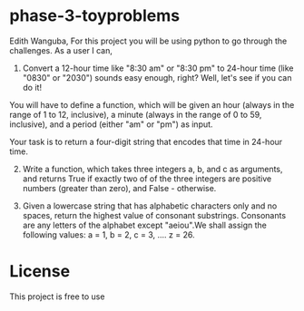 # phase-3-toyproblems
Edith Wanguba,
For this project you will be using python to go through the challenges.
As a user I can,
1. Convert a 12-hour time like "8:30 am" or "8:30 pm" to 24-hour time (like "0830" or "2030") sounds easy enough, right? Well, let's see if you can do it!

You will have to define a function, which will be given an hour (always in the range of 1 to 12, inclusive), a minute (always in the range of 0 to 59, inclusive), and a period (either "am" or "pm") as input.

Your task is to return a four-digit string that encodes that time in 24-hour time.

2. Write a function, which takes three integers a, b, and c as arguments, and returns True if exactly two of of the three integers are positive numbers (greater than zero), and False - otherwise.

3. Given a lowercase string that has alphabetic characters only and no spaces, return the highest value of consonant substrings. Consonants are any letters of the alphabet except "aeiou".We shall assign the following values: a = 1, b = 2, c = 3, .... z = 26.

# License
This project is free to use
